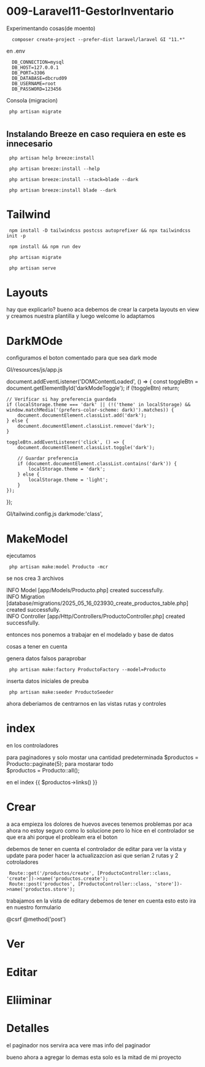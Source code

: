 # 009-Laravel11-GestorInventario
 Experimentando cosas(de moento)

      composer create-project --prefer-dist laravel/laravel GI "11.*"

en .env

      DB_CONNECTION=mysql
      DB_HOST=127.0.0.1
      DB_PORT=3306
      DB_DATABASE=dbcrud09
      DB_USERNAME=root
      DB_PASSWORD=123456

Consola (migracion)

     php artisan migrate

#

## Instalando Breeze en caso requiera en este es innecesario

     php artisan help breeze:install

     php artisan breeze:install --help

     php artisan breeze:install --stack=blade --dark

     php artisan breeze:install blade --dark

# Tailwind

     npm install -D tailwindcss postcss autoprefixer && npx tailwindcss init -p

     npm install && npm run dev

     php artisan migrate

     php artisan serve

#

# Layouts

 hay que explicarlo? bueno aca debemos de crear la carpeta layouts en view y creamos nuestra plantilla y luego welcome lo adaptamos 

#

# DarkMOde

configuramos el boton comentado para que sea dark mode

GI/resources/js/app.js

document.addEventListener('DOMContentLoaded', () => {
    const toggleBtn = document.getElementById('darkModeToggle');
    if (!toggleBtn) return;

    // Verificar si hay preferencia guardada
    if (localStorage.theme === 'dark' || (!('theme' in localStorage) && window.matchMedia('(prefers-color-scheme: dark)').matches)) {
        document.documentElement.classList.add('dark');
    } else {
        document.documentElement.classList.remove('dark');
    }

    toggleBtn.addEventListener('click', () => {
        document.documentElement.classList.toggle('dark');

        // Guardar preferencia
        if (document.documentElement.classList.contains('dark')) {
            localStorage.theme = 'dark';
        } else {
            localStorage.theme = 'light';
        }
    });
});

GI/tailwind.config.js
darkmode:'class',

#

# MakeModel

 ejecutamos

     php artisan make:model Producto -mcr

 se nos crea 3 archivos

 INFO  Model [app/Models/Producto.php] created successfully.  
 INFO  Migration [database/migrations/2025_05_16_023930_create_productos_table.php] created successfully.  
 INFO  Controller [app/Http/Controllers/ProductoController.php] created successfully.     

 entonces nos ponemos a trabajar en el modelado y base de datos 

 cosas a tener en cuenta 

 genera datos falsos paraprobar

     php artisan make:factory ProductoFactory --model=Producto 


 inserta datos iniciales de preuba 

     php artisan make:seeder ProductoSeeder

ahora deberiamos de centrarnos en las vistas rutas y  controles

#

# index

en los controladores

para paginadores y solo mostar una cantidad predeterminada
     $productos = Producto::paginate(5);
para mostarar todo     
     $productos = Producto::all();

en el index
    {{ $productos->links() }} 
    <!-- Mostrar links de paginación -->

# 

# Crear

 a aca empieza los dolores de huevos aveces tenemos problemas por aca ahora no estoy seguro como lo solucione pero lo hice en el controlador
 se que era ahi porque el probleam era el boton 

 debemos de tener en cuenta el controlador de editar para ver la vista y update para poder hacer la actualizazcion asi que serian 2 rutas y 2 cotroladores

     Route::get('/productos/create', [ProductoController::class, 'create'])->name('productos.create');
     Route::post('productos', [ProductoController::class, 'store'])->name('productos.store');

 trabajamos en la vista de editary debemos de tener en cuenta esto esto ira en nuestro formulario                
     <form action="{{ route('productos.store') }}" method="POST">
     @csrf
     @method('post') 


#

# Ver
 

#

# Editar

#

# Eliiminar

#

# Detalles

el paginador nos servira aca vere mas info del paginador

bueno ahora a agregar lo demas  esta solo es la mitad de mi proyecto
